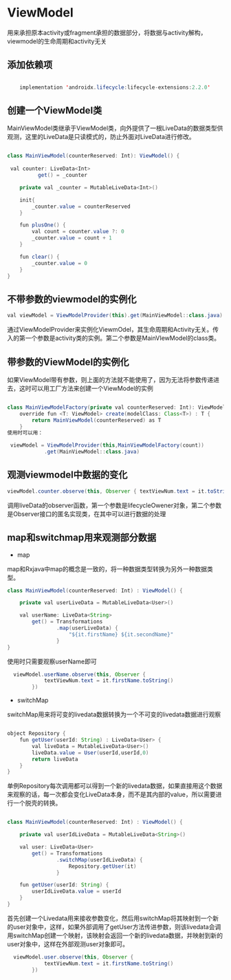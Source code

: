 

# ViewModel

用来承担原本activity或fragment承担的数据部分，将数据与activity解构，viewmodel的生命周期和activity无关

## 添加依赖项
```java

    implementation 'androidx.lifecycle:lifecycle-extensions:2.2.0'

```

## 创建一个ViewModel类
MainViewModel类继承于ViewModel类，向外提供了一根LiveData的数据类型供观测，这里的LiveData是只读模式的，防止外面对LiveData进行修改。

```java

class MainViewModel(counterReserved: Int): ViewModel() {
   
 val counter: LiveData<Int>
          get() = _counter

    private val _counter = MutableLiveData<Int>()

    init{
        _counter.value = counterReserved
    }

    fun plusOne() {
        val count = counter.value ?: 0
        _counter.value = count + 1
    }

    fun clear() {
        _counter.value = 0
    }
}

```

## 不带参数的viewmodel的实例化
```java
val viewModel = ViewModelProvider(this).get(MainViewModel::class.java)
```
通过ViewModelProvider来实例化ViewmOdel，其生命周期和Activity无关。传入的第一个参数是activity类的实例。第二个参数是MainVIewModel的class类。

## 带参数的ViewModel的实例化
如果ViewModel带有参数，则上面的方法就不能使用了，因为无法将参数传递进去，这时可以用工厂方法来创建一个ViewModel的实例
```java

class MainViewModelFactory(private val counterReserved: Int): ViewModelProvider.Factory {
    override fun <T: ViewModel> create(modelClass: Class<T>) : T {
        return MainViewModel(counterReserved) as T
    }
使用时可以用：

 viewModel = ViewModelProvider(this,MainViewModelFactory(count))
            .get(MainViewModel::class.java)
```

## 观测viewmodel中数据的变化
```java
viewModel.counter.observe(this, Observer { textViewNum.text = it.toString() })
```
调用liveData的observer函数，第一个参数是lifecycleOwener对象，第二个参数是Observer接口的匿名实现类，在其中可以进行数据的处理

## map和switchmap用来观测部分数据
* map

map和Rxjava中map的概念是一致的，将一种数据类型转换为另外一种数据类型。

```java
class MainViewModel(counterReserved: Int) : ViewModel() {

    private val userLiveData = MutableLiveData<User>()

    val userName: LiveData<String>
        get() = Transformations
                .map(userLiveData) {
                    "${it.firstName} ${it.secondName}"
                }
}
```
使用时只需要观察userName即可
```java
  viewModel.userName.observe(this, Observer {
            textViewNum.text = it.firstName.toString()
        })

```

* switchMap

switchMap用来将可变的livedata数据转换为一个不可变的livedata数据进行观察
```java

object Repository {
    fun getUser(userId: String) : LiveData<User> {
        val liveData = MutableLiveData<User>()
        liveData.value = User(userId,userId,0)
        return liveData
    }
}

```
单例Repository每次调用都可以得到一个新的livedata数据，如果直接用这个数据来观察的话，每一次都会变化LiveData本身，而不是其内部的value，所以需要进行一个脱壳的转换。
```java

class MainViewModel(counterReserved: Int) : ViewModel() {

    private val userIdLiveData = MutableLiveData<String>()

    val user: LiveData<User>
        get() = Transformations
                .switchMap(userIdLiveData) {
                    Repository.getUser(it)
                }

    fun getUser(userId: String) {
        userIdLiveData.value = userId
    }
}

```
首先创建一个Livedata用来接收参数变化，然后用switchMap将其映射到一个新的user对象中，这样，如果外部调用了getUser方法传进参数，则该livedata会调用switchMap创建一个映射，该映射会返回一个新的livedata数据，并映射到新的user对象中，这样在外部观测user对象即可。
```java
  viewModel.user.observe(this, Observer {
            textViewNum.text = it.firstName.toString()
        })
```